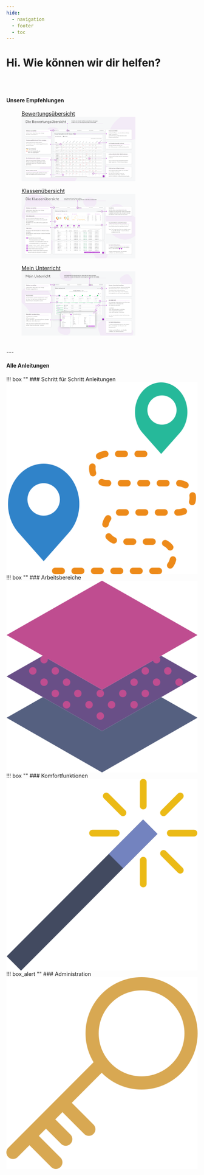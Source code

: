 ```yaml
---
hide:
  - navigation
  - footer
  - toc
---
```


<!-- # Hi. Wie können wir dir helfen?

Quick Start
Schritt_für_Schritt Anleitungen
Arbeitsbereiche
Komfortfunktionen

Administration



![Fächer filtern](/img/my_lessons.png){ align=left  }
![Fächer filtern](/img/my_lessons.png){ align=left  }
![Fächer filtern](/img/my_lessons.png){ align=left  }
![Fächer filtern](/img/my_lessons.png){ align=left  } -->




# Hi. Wie können wir dir helfen?
<br>
<br>
<p style="text-align: center"><h4>Unsere Empfehlungen</h4></p>


<div class="space-around">
  <a href="/img/quick_start/bewertungsuebersicht.png" target="_blank">
      <figure>
          <figcaption class="img-caption">Bewertungsübersicht</figcaption>
          <img class="image scale" src="/img/quick_start/bewertungsuebersicht.png" alt="Mein Unterricht" width="300" height="">
      </figure>
  </a>

  <a href="/img/quick_start/klassenuebersicht.png" target="_blank">
      <figure>
          <figcaption class="img-caption">Klassenübersicht</figcaption>
          <img class="image scale" src="/img/quick_start/klassenuebersicht.png" alt="Mein Unterricht" width="300" height="">
      </figure>
  </a>

  <a href="/img/quick_start/mein_unterricht.png" target="_blank">
      <figure>
          <figcaption class="img-caption">Mein Unterricht</figcaption>
          <img class="image scale" src="/img/quick_start/mein_unterricht.png" alt="Mein Unterricht" width="300" height="">
      </figure>
  </a>
</div>
<br>
---
<br>
<p style="text-align: center"><h4>Alle Anleitungen</h4></p>

!!! box ""
    <img class="off-glb img-small-left" src="/img/assets/icons/route.png" align="left">
    ### Schritt für Schritt Anleitungen

    Einfache Erklärungen typischer Aufgaben - Schritt für Schritt.


    [weiterlesen...](Anleitungen/Schritt_für_Schritt/Arbeits-_&_Sozialverhalten.md)

!!! box ""
    <img class="off-glb img-small-left" src="/img/assets/icons/lagen.png" align="left">
    ### Arbeitsbereiche

    Lerne hier die einzelnen Arbeitsbereiche in Diplomify kennen - und was du dort alles machen kannst.


    [weiterlesen...](Anleitungen/Arbeitsbereiche/Bewertungsuebersicht.md)


!!! box ""
    <img class="off-glb img-small-left" src="/img/assets/icons/zauberstab.png" align="left">
    ### Komfortfunktionen

    Diplomify unterstützt dich bei der Arbeit. Lerne hier, wie genau.

    [weiterlesen...](quick_start.md)
---
!!! box_alert ""
    <img class="off-glb img-small-left" src="/img/assets/icons/schlussel.png" align="left">
    ### Administration

    Diplomify unterstützt dich bei der Arbeit. Lerne hier, wie genau.

    [weiterlesen...](quick_start.md)
